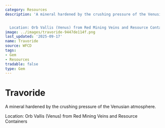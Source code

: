 ```yaml
---
category: Resources
description: 'A mineral hardened by the crushing pressure of the Venusian atmosphere.


  Location: Orb Vallis (Venus) from Red Mining Veins and Resource Containers'
image: ../images/travoride-9447de114f.png
last_updated: '2025-09-17'
name: Travoride
source: WFCD
tags:
- Gem
- Resources
tradable: false
type: Gem
---
```


# Travoride

A mineral hardened by the crushing pressure of the Venusian atmosphere.

Location: Orb Vallis (Venus) from Red Mining Veins and Resource Containers

